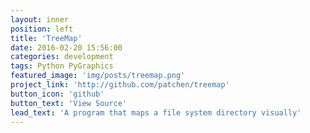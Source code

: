 ```yaml
---
layout: inner
position: left
title: 'TreeMap'
date: 2016-02-20 15:56:00
categories: development
tags: Python PyGraphics
featured_image: 'img/posts/treemap.png'
project_link: 'http://github.com/patchen/treemap'
button_icon: 'github'
button_text: 'View Source'
lead_text: 'A program that maps a file system directory visually'
---
```

